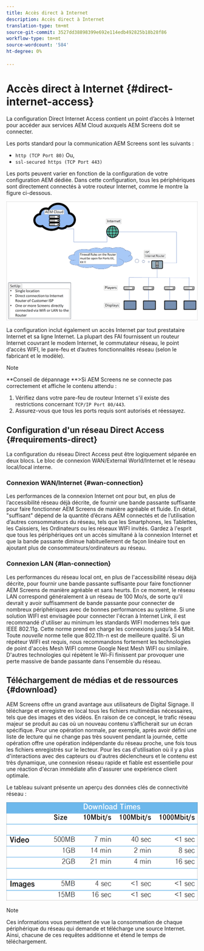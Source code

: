 ```yaml
---
title: Accès direct à Internet
description: Accès direct à Internet
translation-type: tm+mt
source-git-commit: 3527dd38898399e692e114edb492825b18b28f86
workflow-type: tm+mt
source-wordcount: '584'
ht-degree: 0%

---
```



# Accès direct à Internet {#direct-internet-access}

La configuration Direct Internet Access contient un point d’accès à Internet pour accéder aux services AEM Cloud auxquels AEM Screens doit se connecter.

Les ports standard pour la communication AEM Screens sont les suivants :
* `http (TCP Port 80)`
Ou,
* `ssl-secured https (TCP Port 443)`

Les ports peuvent varier en fonction de la configuration de votre configuration AEM dédiée. Dans cette configuration, tous les périphériques sont directement connectés à votre routeur Internet, comme le montre la figure ci-dessous.

![](/help/assets/direct-access-2.png)

La configuration inclut également un accès Internet par tout prestataire Internet et sa ligne Internet. La plupart des FAI fournissent un routeur Internet couvrant le modem Internet, le commutateur réseau, le point d’accès WIFI, le pare-feu et d’autres fonctionnalités réseau (selon le fabricant et le modèle).

>[!NOTE]
>**Conseil de dépannage **>Si AEM Screens ne se connecte pas correctement et affiche le contenu attendu :
>
>1. Vérifiez dans votre pare-feu de routeur Internet s&#39;il existe des restrictions concernant `TCP/IP Port 80/443`.
>1. Assurez-vous que tous les ports requis sont autorisés et réessayez.


## Configuration d&#39;un réseau Direct Access {#requirements-direct}

La configuration du réseau Direct Access peut être logiquement séparée en deux blocs. Le bloc de connexion WAN/External World/Internet et le réseau local/local interne.

### Connexion WAN/Internet {#wan-connection}

Les performances de la connexion Internet ont pour but, en plus de l’accessibilité réseau déjà décrite, de fournir une bande passante suffisante pour faire fonctionner AEM Screens de manière agréable et fluide. En détail, &quot;suffisant&quot; dépend de la quantité d’écrans AEM connectés et de l’utilisation d’autres consommateurs du réseau, tels que les Smartphones, les Tablettes, les Caissiers, les Ordinateurs ou les réseaux WIFI invités.
Gardez à l&#39;esprit que tous les périphériques ont un accès simultané à la connexion Internet et que la bande passante diminue habituellement de façon linéaire tout en ajoutant plus de consommateurs/ordinateurs au réseau.

### Connexion LAN {#lan-connection}

Les performances du réseau local ont, en plus de l&#39;accessibilité réseau déjà décrite, pour fournir une bande passante suffisante pour faire fonctionner AEM Screens de manière agréable et sans heurts. En ce moment, le réseau LAN correspond généralement à un réseau de 100 Mo/s, de sorte qu&#39;il devrait y avoir suffisamment de bande passante pour connecter de nombreux périphériques avec de bonnes performances au système.
Si une solution WIFI est envisagée pour connecter l&#39;écran à Internet Link, il est recommandé d&#39;utiliser au minimum les standards WIFI modernes tels que IEEE 802.11g. Cette norme prend en charge les connexions jusqu’à 54 Mbit. Toute *nouvelle* norme telle que 802.11h-n est de meilleure qualité. Si un répéteur WIFI est requis, nous recommandons fortement les technologies de point d&#39;accès Mesh WIFI comme Google Nest Mesh WIFI ou similaire.
D&#39;autres technologies qui répètent le Wi-Fi finissent par provoquer une perte massive de bande passante dans l&#39;ensemble du réseau.

## Téléchargement de médias et de ressources {#download}

AEM Screens offre un grand avantage aux utilisateurs de Digital Signage. Il télécharge et enregistre en local tous les fichiers multimédias nécessaires, tels que des images et des vidéos. En raison de ce concept, le trafic réseau majeur se produit au cas où un nouveau contenu s’afficherait sur un écran spécifique.
Pour une opération normale, par exemple, après avoir défini une liste de lecture qui ne change pas très souvent pendant la journée, cette opération offre une opération indépendante du réseau proche, une fois tous les fichiers enregistrés sur le lecteur.
Pour les cas d&#39;utilisation où il y a plus d&#39;interactions avec des capteurs ou d&#39;autres déclencheurs et le contenu est très dynamique, une connexion réseau rapide et fiable est essentielle pour une réaction d&#39;écran immédiate afin d&#39;assurer une expérience client optimale.

Le tableau suivant présente un aperçu des données clés de connectivité réseau :

![](/help/assets/direct-access-1.png)

>[!NOTE]
>Ces informations vous permettent de vue la consommation de chaque périphérique du réseau qui demande et télécharge une source Internet. Ainsi, chacune de ces requêtes additionne et étend le temps de téléchargement.